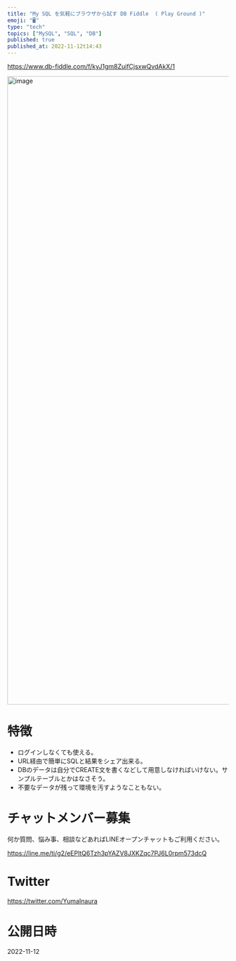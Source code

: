 ```yaml
---
title: "My SQL を気軽にブラウザから試す DB Fiddle  ( Play Ground )"
emoji: "🖥"
type: "tech"
topics: ["MySQL", "SQL", "DB"]
published: true
published_at: 2022-11-12t14:43
---
```


https://www.db-fiddle.com/f/kyJ1gm8ZuifCjsxwQvdAkX/1

<img width="1431" alt="image" src="https://user-images.githubusercontent.com/13635059/201459175-dff780ce-ef04-4ad3-b5f2-0ab8303eba42.png">


# 特徴

- ログインしなくても使える。
- URL経由で簡単にSQLと結果をシェア出来る。
- DBのデータは自分でCREATE文を書くなどして用意しなければいけない。サンプルテーブルとかはなさそう。
- 不要なデータが残って環境を汚すようなこともない。

# チャットメンバー募集


何か質問、悩み事、相談などあればLINEオープンチャットもご利用ください。

https://line.me/ti/g2/eEPltQ6Tzh3pYAZV8JXKZqc7PJ6L0rpm573dcQ


# Twitter

https://twitter.com/YumaInaura


# 公開日時

2022-11-12

